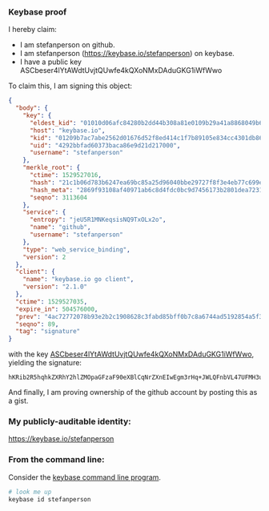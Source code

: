 ### Keybase proof

I hereby claim:

  * I am stefanperson on github.
  * I am stefanperson (https://keybase.io/stefanperson) on keybase.
  * I have a public key ASCbeser4lYtAWdtUvjtQUwfe4kQXoNMxDAduGKG1iWfWwo

To claim this, I am signing this object:

```json
{
  "body": {
    "key": {
      "eldest_kid": "01010d06afc84280b2dd44b308a81e0109b29a41a8868049b62ce68cce8bd12b03e70a",
      "host": "keybase.io",
      "kid": "01209b7ac7abe2562d01676d52f8ed414c1f7b89105e834cc4301db86286d6259f5b0a",
      "uid": "4292bbfad60373baca86e9d21d217000",
      "username": "stefanperson"
    },
    "merkle_root": {
      "ctime": 1529527016,
      "hash": "21c1b06d783b6247ea69bc85a25d96040bbe29727f8f3e4eb77c699e3fdbd18a856baa122c009d3277a5770468ea828d812dee26b0943fef9101f38c5800613e",
      "hash_meta": "2869f93108af40971ab6c8d4fdc0bc9d7456173b2801dea7231f93affff47175",
      "seqno": 3113604
    },
    "service": {
      "entropy": "jeU5R1MNKeqsisNQ9TxOLx2o",
      "name": "github",
      "username": "stefanperson"
    },
    "type": "web_service_binding",
    "version": 2
  },
  "client": {
    "name": "keybase.io go client",
    "version": "2.1.0"
  },
  "ctime": 1529527035,
  "expire_in": 504576000,
  "prev": "4ac72772078b93e2b2c1908628c3fabd85bff0b7c8a6744ad5192854a5f36c12",
  "seqno": 89,
  "tag": "signature"
}
```

with the key [ASCbeser4lYtAWdtUvjtQUwfe4kQXoNMxDAduGKG1iWfWwo](https://keybase.io/stefanperson), yielding the signature:

```
hKRib2R5hqhkZXRhY2hlZMOpaGFzaF90eXBlCqNrZXnEIwEgm3rHq+JWLQFnbVL47UFMH3uJEF6DTMQwHbhihtYln1sKp3BheWxvYWTESpcCWcQgSscncgeLk+KywZCGKMP6vYW/8LfIpnRK1RkoVKXzbBLEIDJFeNReBgFG6IqKXQ4jW3lICWYk5syYydd/19ElEXw9AgHCo3NpZ8RA2HJe1azGcNmSqbUJLq108JduhYXgawHSvouhcT8rVhjiZT6UwXXlu6q/ORX25R5v854s4gEQUnoBRkup8dg9BahzaWdfdHlwZSCkaGFzaIKkdHlwZQildmFsdWXEIC8Q3SH5o+wvUCeiI0ZKg1qGY5b80gLFGpNTLatWPiSeo3RhZ80CAqd2ZXJzaW9uAQ==

```

And finally, I am proving ownership of the github account by posting this as a gist.

### My publicly-auditable identity:

https://keybase.io/stefanperson

### From the command line:

Consider the [keybase command line program](https://keybase.io/download).

```bash
# look me up
keybase id stefanperson
```
